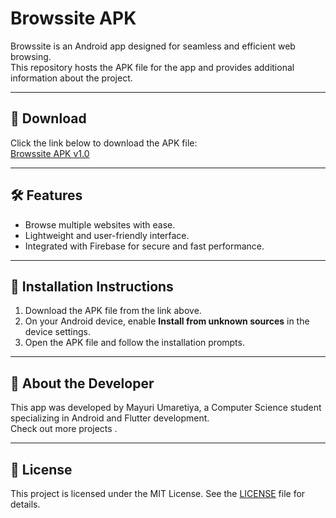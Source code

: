 # Browssite APK

Browssite is an Android app designed for seamless and efficient web browsing.  
This repository hosts the APK file for the app and provides additional information about the project.

---

## 📲 Download

Click the link below to download the APK file:  
[Browssite APK v1.0](https://github.com/mayuri-11/Browssite-apk/releases/tag/v1.0.0)

---

## 🛠 Features
- Browse multiple websites with ease.
- Lightweight and user-friendly interface.
- Integrated with Firebase for secure and fast performance.

---

## 🚀 Installation Instructions
1. Download the APK file from the link above.
2. On your Android device, enable **Install from unknown sources** in the device settings.
3. Open the APK file and follow the installation prompts.

---

## 📖 About the Developer
This app was developed by Mayuri Umaretiya, a Computer Science student specializing in Android and Flutter development.  
Check out more projects .

---

## 📝 License
This project is licensed under the MIT License. See the [LICENSE](LICENSE) file for details.
